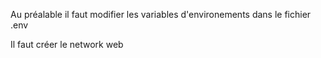 Au préalable il faut modifier les variables d'environements dans le fichier .env

Il faut créer le network web
